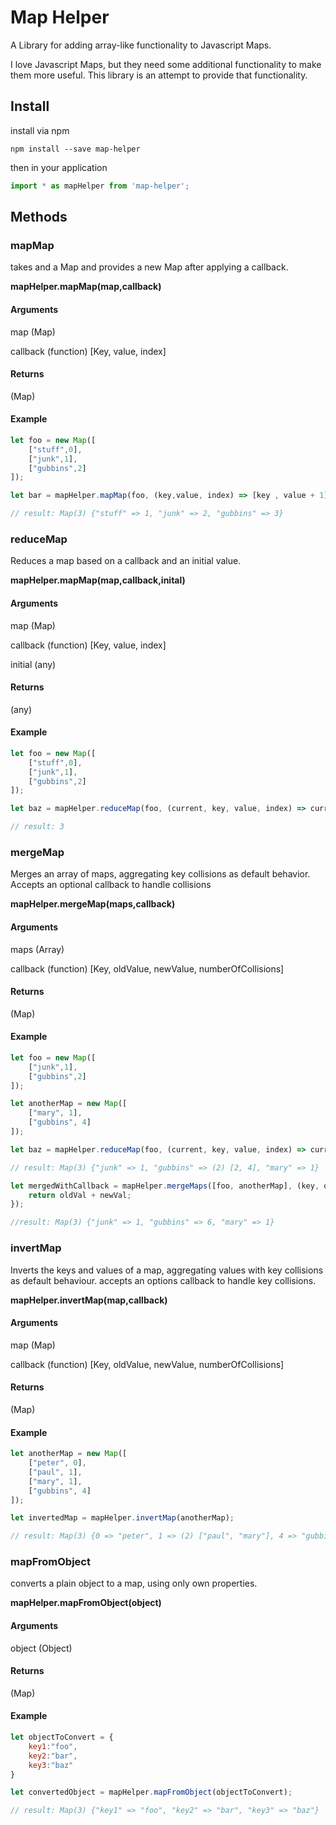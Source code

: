 # Map Helper
A Library for adding array-like functionality to Javascript Maps.

I love Javascript Maps, but they need some additional functionality to make them more useful. This library is an attempt to provide that functionality.

## Install
install via npm

```
npm install --save map-helper
```

then in your application

```javascript
import * as mapHelper from 'map-helper';
```

## Methods

### mapMap
takes and a Map and provides a new Map after applying a callback.

**mapHelper.mapMap(map,callback)**

#### Arguments

map (Map)

callback (function) [Key, value, index]

#### Returns
(Map)

#### Example

```javascript
let foo = new Map([
    ["stuff",0],
    ["junk",1],
    ["gubbins",2]
]);

let bar = mapHelper.mapMap(foo, (key,value, index) => [key , value + 1]);

// result: Map(3) {"stuff" => 1, "junk" => 2, "gubbins" => 3}
```

### reduceMap
Reduces a map based on a callback and an initial value.

**mapHelper.mapMap(map,callback,inital)**

#### Arguments

map (Map)

callback (function) [Key, value, index]

initial (any)

#### Returns
(any)

#### Example

```javascript
let foo = new Map([
    ["stuff",0],
    ["junk",1],
    ["gubbins",2]
]);

let baz = mapHelper.reduceMap(foo, (current, key, value, index) => current + value , 0);

// result: 3
```

### mergeMap
Merges an array of maps, aggregating key collisions as default behavior. Accepts an optional callback to handle collisions

**mapHelper.mergeMap(maps,callback)**

#### Arguments

maps (Array<Map>)

callback (function) [Key, oldValue, newValue, numberOfCollisions]

#### Returns
(Map)

#### Example

```javascript
let foo = new Map([
    ["junk",1],
    ["gubbins",2]
]);

let anotherMap = new Map([
    ["mary", 1],
    ["gubbins", 4]
]);

let baz = mapHelper.reduceMap(foo, (current, key, value, index) => current + value , 0);

// result: Map(3) {"junk" => 1, "gubbins" => (2) [2, 4], "mary" => 1}

let mergedWithCallback = mapHelper.mergeMaps([foo, anotherMap], (key, oldVal, newVal, collisions) =>{
    return oldVal + newVal;
});

//result: Map(3) {"junk" => 1, "gubbins" => 6, "mary" => 1}
```

### invertMap
Inverts the keys and values of a map, aggregating values with key collisions as default behaviour. accepts an options callback to handle key collisions.

**mapHelper.invertMap(map,callback)**

#### Arguments

map (Map)

callback (function) [Key, oldValue, newValue, numberOfCollisions]

#### Returns
(Map)

#### Example

```javascript
let anotherMap = new Map([
    ["peter", 0],
    ["paul", 1],
    ["mary", 1],
    ["gubbins", 4]
]);

let invertedMap = mapHelper.invertMap(anotherMap);

// result: Map(3) {0 => "peter", 1 => (2) ["paul", "mary"], 4 => "gubbins"}
```

### mapFromObject
converts a plain object to a map, using only own properties.

**mapHelper.mapFromObject(object)**

#### Arguments

object (Object)

#### Returns
(Map)

#### Example

```javascript
let objectToConvert = {
    key1:"foo",
    key2:"bar",
    key3:"baz"
}

let convertedObject = mapHelper.mapFromObject(objectToConvert);

// result: Map(3) {"key1" => "foo", "key2" => "bar", "key3" => "baz"}
```
